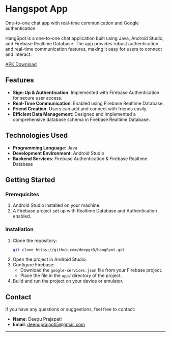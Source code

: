 # Hangspot App
One-to-one chat app with real-time communication and Google authentication.  


HangSpot is a one-to-one chat application built using Java, Android Studio, and Firebase Realtime Database. The app provides robust authentication and real-time communication features, making it easy for users to connect and interact.

[APK Download](https://drive.google.com/file/d/1flEzxiKzbhclGKOOcIdZI5xIryQY6gR7/view?usp=share_link)

## Features
- **Sign-Up & Authentication**: Implemented with Firebase Authentication for secure user access.
- **Real-Time Communication**: Enabled using Firebase Realtime Database.
- **Friend Creation**: Users can add and connect with friends easily.
- **Efficient Data Management**: Designed and implemented a comprehensive database schema in Firebase Realtime Database.

## Technologies Used
- **Programming Language**: Java
- **Development Environment**: Android Studio
- **Backend Services**: Firebase Authentication & Firebase Realtime Database

## Getting Started

### Prerequisites
1. Android Studio installed on your machine.
2. A Firebase project set up with Realtime Database and Authentication enabled.

### Installation
1. Clone the repository:
   ```bash
   git clone https://github.com/deepgr8/HangSpot.git
   ```
2. Open the project in Android Studio.
3. Configure Firebase:
   - Download the `google-services.json` file from your Firebase project.
   - Place the file in the `app/` directory of the project.
4. Build and run the project on your device or emulator.

## Contact
If you have any questions or suggestions, feel free to contact:
- **Name**: Deepu Prajapati
- **Email**: deepuprajapti5@gmail.com

---

